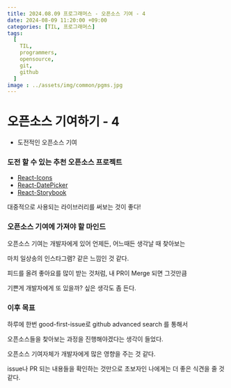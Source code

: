 ```yaml
---
title: 2024.08.09 프로그래머스 - 오픈소스 기여 - 4
date: 2024-08-09 11:20:00 +09:00
categories: [TIL, 프로그래머스]
tags:
  [
    TIL,
    programmers,
    opensource,
    git,
    github
  ]
image : ../assets/img/common/pgms.jpg
---
```

# 오픈소스 기여하기 - 4

- 도전적인 오픈소스 기여

### 도전 할 수 있는 추천 오픈소스 프로젝트

- [React-Icons](https://github.com/react-icons/react-icons)
- [React-DatePicker](https://github.com/Hacker0x01/react-datepicker)
- [React-Storybook](https://github.com/storybookjs/storybook)

대중적으로 사용되는 라이브러리를 써보는 것이 좋다!

### 오픈소스 기여에 가져야 할 마인드

오픈소스 기여는 개발자에게 있어 언제든, 어느때든 생각날 때 찾아보는

마치 일상송의 인스타그램? 같은 느낌인 것 같다.

피드를 올려 좋아요를 많이 받는 것처럼, 내 PR이 Merge 되면 그것만큼

기쁜게 개발자에게 또 있을까? 싶은 생각도 좀 든다.

### 이후 목표

하루에 한번 good-first-issue로 github advanced search 를 통해서 

오픈소스들을 찾아보는 과정을 진행해야겠다는 생각이 들었다.

오픈소스 기여자체가 개발자에게 많은 영향을 주는 것 같다.

issue나 PR 되는 내용들을 확인하는 것만으로 초보자인 나에게는 더 좋은 식견을 줄 것 같다.
